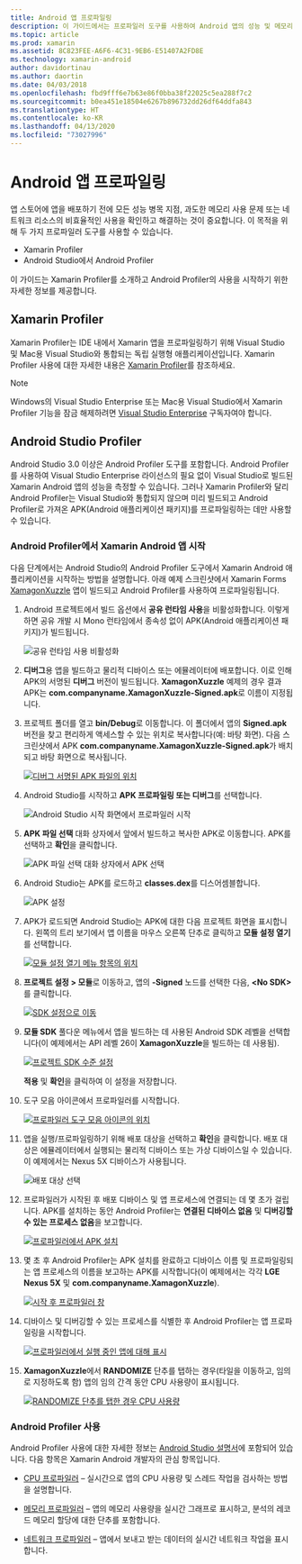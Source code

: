 ```yaml
---
title: Android 앱 프로파일링
description: 이 가이드에서는 프로파일러 도구를 사용하여 Android 앱의 성능 및 메모리 사용을 검사하는 방법을 설명합니다.
ms.topic: article
ms.prod: xamarin
ms.assetid: 8C823FEE-A6F6-4C31-9EB6-E51407A2FD8E
ms.technology: xamarin-android
author: davidortinau
ms.author: daortin
ms.date: 04/03/2018
ms.openlocfilehash: fbd9fff6e7b63e86f0bba38f22025c5ea288f7c2
ms.sourcegitcommit: b0ea451e18504e6267b896732dd26df64ddfa843
ms.translationtype: HT
ms.contentlocale: ko-KR
ms.lasthandoff: 04/13/2020
ms.locfileid: "73027996"
---
```

# <a name="profiling-android-apps"></a>Android 앱 프로파일링

앱 스토어에 앱을 배포하기 전에 모든 성능 병목 지점, 과도한 메모리 사용 문제 또는 네트워크 리소스의 비효율적인 사용을 확인하고 해결하는 것이 중요합니다. 이 목적을 위해 두 가지 프로파일러 도구를 사용할 수 있습니다.

- Xamarin Profiler 
- Android Studio에서 Android Profiler

이 가이드는 Xamarin Profiler를 소개하고 Android Profiler의 사용을 시작하기 위한 자세한 정보를 제공합니다.

## <a name="xamarin-profiler"></a>Xamarin Profiler

Xamarin Profiler는 IDE 내에서 Xamarin 앱을 프로파일링하기 위해 Visual Studio 및 Mac용 Visual Studio와 통합되는 독립 실행형 애플리케이션입니다. Xamarin Profiler 사용에 대한 자세한 내용은 [Xamarin Profiler](~/tools/profiler/index.md)를 참조하세요.

> [!NOTE]
> Windows의 Visual Studio Enterprise 또는 Mac용 Visual Studio에서 Xamarin Profiler 기능을 잠금 해제하려면 [Visual Studio Enterprise](https://visualstudio.microsoft.com/vs/compare/) 구독자여야 합니다.

## <a name="android-studio-profiler"></a>Android Studio Profiler

Android Studio 3.0 이상은 Android Profiler 도구를 포함합니다. Android Profiler를 사용하여 Visual Studio Enterprise 라이선스의 필요 없이 Visual Studio로 빌드된 Xamarin Android 앱의 성능을 측정할 수 있습니다. 그러나 Xamarin Profiler와 달리 Android Profiler는 Visual Studio와 통합되지 않으며 미리 빌드되고 Android Profiler로 가져온 APK(Android 애플리케이션 패키지)를 프로파일링하는 데만 사용할 수 있습니다.

### <a name="launching-a-xamarin-android-app-in-android-profiler"></a>Android Profiler에서 Xamarin Android 앱 시작

다음 단계에서는 Android Studio의 Android Profiler 도구에서 Xamarin Android 애플리케이션을 시작하는 방법을 설명합니다. 아래 예제 스크린샷에서 Xamarin Forms [XamagonXuzzle](https://docs.microsoft.com/samples/xamarin/mobile-samples/liveplayer-xamagonxuzzlelp/) 앱이 빌드되고 Android Profiler를 사용하여 프로파일링됩니다.

1. Android 프로젝트에서 빌드 옵션에서 **공유 런타임 사용**을 비활성화합니다. 이렇게 하면 공유 개발 시 Mono 런타임에서 종속성 없이 APK(Android 애플리케이션 패키지)가 빌드됩니다.

    ![공유 런타임 사용 비활성화](profiling-images/vswin/01-turn-off-shared-runtime.png)

2. **디버그**용 앱을 빌드하고 물리적 디바이스 또는 에뮬레이터에 배포합니다. 이로 인해 APK의 서명된 **디버그** 버전이 빌드됩니다.
    **XamagonXuzzle** 예제의 경우 결과 APK는 **com.companyname.XamagonXuzzle-Signed.apk**로 이름이 지정됩니다.

3. 프로젝트 폴더를 열고 **bin/Debug**로 이동합니다. 이 폴더에서 앱의 **Signed.apk** 버전을 찾고 편리하게 액세스할 수 있는 위치로 복사합니다(예: 바탕 화면). 다음 스크린샷에서 APK **com.companyname.XamagonXuzzle-Signed.apk**가 배치되고 바탕 화면으로 복사됩니다.

    [![디버그 서명된 APK 파일의 위치](profiling-images/vswin/02-locating-the-debug-apk-sml.png)](profiling-images/vswin/02-locating-the-debug-apk.png#lightbox)

4. Android Studio를 시작하고 **APK 프로파일링 또는 디버그**를 선택합니다.

    ![Android Studio 시작 화면에서 프로파일러 시작](profiling-images/vswin/03-android-studio.png)

5. **APK 파일 선택** 대화 상자에서 앞에서 빌드하고 복사한 APK로 이동합니다. APK를 선택하고 **확인**을 클릭합니다. 
    
    ![APK 파일 선택 대화 상자에서 APK 선택](profiling-images/vswin/04-select-apk-dialog.png)

6. Android Studio는 APK를 로드하고 **classes.dex**를 디스어셈블합니다.

    ![APK 설정](profiling-images/vswin/05-setting-up-the-apk.png)

7. APK가 로드되면 Android Studio는 APK에 대한 다음 프로젝트 화면을 표시합니다. 왼쪽의 트리 보기에서 앱 이름을 마우스 오른쪽 단추로 클릭하고 **모듈 설정 열기**를 선택합니다.

    [![모듈 설정 열기 메뉴 항목의 위치](profiling-images/vswin/06-open-module-settings-sml.png)](profiling-images/vswin/06-open-module-settings.png#lightbox)

8. **프로젝트 설정 > 모듈**로 이동하고, 앱의 **-Signed** 노드를 선택한 다음, **&lt;No SDK&gt;** 를 클릭합니다.

    [![SDK 설정으로 이동](profiling-images/vswin/07-project-settings-modules-sml.png)](profiling-images/vswin/07-project-settings-modules.png#lightbox)

9. **모듈 SDK** 풀다운 메뉴에서 앱을 빌드하는 데 사용된 Android SDK 레벨을 선택합니다(이 예제에서는 API 레벨 26이 **XamagonXuzzle**을 빌드하는 데 사용됨).

    [![프로젝트 SDK 수준 설정](profiling-images/vswin/08-project-sdk-level-sml.png)](profiling-images/vswin/08-project-sdk-level.png#lightbox)

    **적용** 및 **확인**을 클릭하여 이 설정을 저장합니다.

10. 도구 모음 아이콘에서 프로파일러를 시작합니다.

    [![프로파일러 도구 모음 아이콘의 위치](profiling-images/vswin/09-launch-profiler-sml.png)](profiling-images/vswin/09-launch-profiler.png#lightbox)

11. 앱을 실행/프로파일링하기 위해 배포 대상을 선택하고 **확인**을 클릭합니다. 배포 대상은 에뮬레이터에서 실행되는 물리적 디바이스 또는 가상 디바이스일 수 있습니다. 이 예제에서는 Nexus 5X 디바이스가 사용됩니다.

    ![배포 대상 선택](profiling-images/vswin/10-select-deployment-target.png)

12. 프로파일러가 시작된 후 배포 디바이스 및 앱 프로세스에 연결되는 데 몇 초가 걸립니다. APK를 설치하는 동안 Android Profiler는 **연결된 디바이스 없음** 및 **디버깅할 수 있는 프로세스 없음**을 보고합니다.

    [![프로파일러에서 APK 설치](profiling-images/vswin/11-no-connected-devices-sml.png)](profiling-images/vswin/11-no-connected-devices.png#lightbox)

13. 몇 초 후 Android Profiler는 APK 설치를 완료하고 디바이스 이름 및 프로파일링되는 앱 프로세스의 이름을 보고하는 APK를 시작합니다(이 예제에서는 각각 **LGE Nexus 5X** 및 **com.companyname.XamagonXuzzle**).

    [![시작 후 프로파일러 창](profiling-images/vswin/12-profiler-starts-sml.png)](profiling-images/vswin/12-profiler-starts.png#lightbox)

14. 디바이스 및 디버깅할 수 있는 프로세스를 식별한 후 Android Profiler는 앱 프로파일링을 시작합니다.

    [![프로파일러에서 실행 중인 앱에 대해 표시](profiling-images/vswin/13-profiler-running-sml.png)](profiling-images/vswin/13-profiler-running.png#lightbox)

15. **XamagonXuzzle**에서 **RANDOMIZE** 단추를 탭하는 경우(타일을 이동하고, 임의로 지정하도록 함) 앱의 임의 간격 동안 CPU 사용량이 표시됩니다.

    [![RANDOMIZE 단추를 탭한 경우 CPU 사용량](profiling-images/vswin/14-tap-randomize-sml.png)](profiling-images/vswin/14-tap-randomize.png#lightbox)

### <a name="using-the-android-profiler"></a>Android Profiler 사용

Android Profiler 사용에 대한 자세한 정보는 [Android Studio 설명서](https://developer.android.com/studio/profile/android-profiler.html)에 포함되어 있습니다.
다음 항목은 Xamarin Android 개발자의 관심 항목입니다.

- [CPU 프로파일러](https://developer.android.com/studio/profile/cpu-profiler.html) &ndash; 실시간으로 앱의 CPU 사용량 및 스레드 작업을 검사하는 방법을 설명합니다.

- [메모리 프로파일러](https://developer.android.com/studio/profile/memory-profiler.html) &ndash; 앱의 메모리 사용량을 실시간 그래프로 표시하고, 분석의 레코드 메모리 할당에 대한 단추를 포함합니다.

- [네트워크 프로파일러](https://developer.android.com/studio/profile/network-profiler.html) &ndash; 앱에서 보내고 받는 데이터의 실시간 네트워크 작업을 표시합니다.
